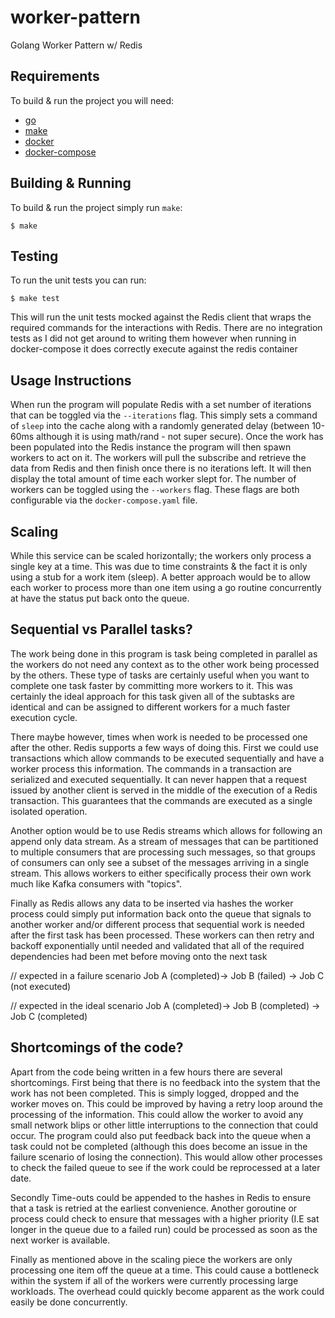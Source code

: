 # worker-pattern

Golang Worker Pattern w/ Redis

## Requirements

To build & run the project you will need:
* [go](https://golang.org/)  
* [make](https://www.gnu.org/software/make/)  
* [docker](https://docs.docker.com/)  
* [docker-compose](https://docs.docker.com/compose/)  

## Building & Running

To build & run the project simply run `make`:
```
$ make
```

## Testing

To run the unit tests you can run:
```
$ make test
```

This will run the unit tests mocked against the Redis client that wraps the
required commands for the interactions with Redis. There are no integration
tests as I did not get around to writing them however when running in
docker-compose it does correctly execute against the redis container

## Usage Instructions

When run the program will populate Redis with a set number of iterations that
can be toggled via the `--iterations` flag. This simply sets a command of
`sleep` into the cache along with a randomly generated delay (between 10-60ms
although it is using math/rand - not super secure). Once the work has been
populated into the Redis instance the program will then spawn workers to act on
it. The workers will pull the subscribe and retrieve the data from Redis and
then finish once there is no iterations left. It will then display the total
amount of time each worker slept for. The number of workers can be toggled using
the `--workers` flag. These flags are both configurable via the
`docker-compose.yaml` file.

## Scaling

While this service can be scaled horizontally; the workers only process a single
key at a time. This was due to time constraints & the fact it is only using a
stub for a work item (sleep). A better approach would be to allow each worker to
process more than one item using a go routine concurrently at have the status
put back onto the queue.

## Sequential vs Parallel tasks?

The work being done in this program is task being completed in parallel as the
workers do not need any context as to the other work being processed by the
others. These type of tasks are certainly useful when you want to complete one
task faster by committing more workers to it. This was certainly the ideal
approach for this task given all of the subtasks are identical and can be
assigned to different workers for a much faster execution cycle.

There maybe however, times when work is needed to be processed one after the
other. Redis supports a few ways of doing this. First we could use transactions
which allow commands to be executed sequentially and have a worker process this
information. The commands in a transaction are serialized and executed
sequentially. It can never happen that a request issued by another client is
served in the middle of the execution of a Redis transaction. This guarantees
that the commands are executed as a single isolated operation.

Another option would be to use Redis streams which allows for following an
append only data stream. As a stream of messages that can be partitioned to
multiple consumers that are processing such messages, so that groups of
consumers can only see a subset of the messages arriving in a single stream.
This allows workers to either specifically process their own work much like
Kafka consumers with "topics".

Finally as Redis allows any data to be inserted via hashes the worker process
could simply put information back onto the queue that signals to another worker
and/or different process that sequential work is needed after the first task has
been processed. These workers can then retry and backoff exponentially until
needed and validated that all of the required dependencies had been met before
moving onto the next task

// expected in a failure scenario
Job A (completed)-> Job B (failed) -> Job C (not executed)

// expected in the ideal scenario
Job A (completed)-> Job B (completed) -> Job C (completed)

## Shortcomings of the code?

Apart from the code being written in a few hours there are several
shortcomings. First being that there is no feedback into the system that the
work has not been completed. This is simply logged, dropped and the worker moves
on. This could be improved by having a retry loop around the processing of the
information. This could allow the worker to avoid any small network blips or
other little interruptions to the connection that could occur. The program could
also put feedback back into the queue when a task could not be completed
(although this does become an issue in the failure scenario of losing the
connection). This would allow other processes to check the failed queue to see
if the work could be reprocessed at a later date.

Secondly Time-outs could be appended to the hashes in Redis to ensure that a
task is retried at the earliest convenience. Another goroutine or process could
check to ensure that messages with a higher priority (I.E sat longer in the
queue due to a failed run) could be processed as soon as the next worker is
available.

Finally as mentioned above in the scaling piece the workers are only processing
one item off the queue at a time. This could cause a bottleneck within the
system if all of the workers were currently processing large workloads. The
overhead could quickly become apparent as the work could easily be done
concurrently.
